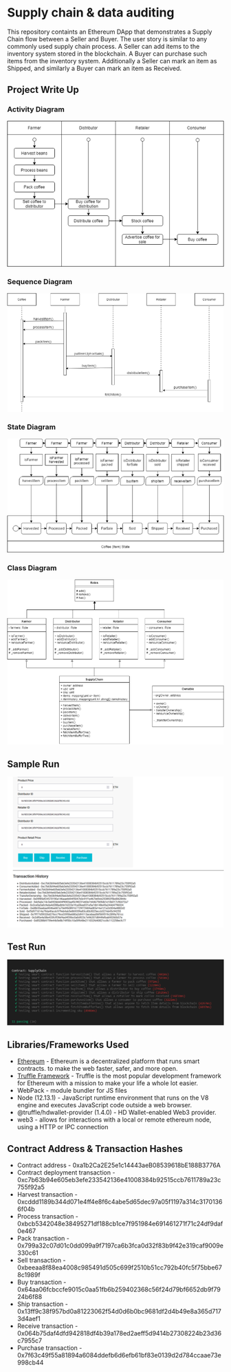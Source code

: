 # Supply chain & data auditing

This repository containts an Ethereum DApp that demonstrates a Supply Chain flow between a Seller and Buyer. The user story is similar to any commonly used supply chain process. A Seller can add items to the inventory system stored in the blockchain. A Buyer can purchase such items from the inventory system. Additionally a Seller can mark an item as Shipped, and similarly a Buyer can mark an item as Received.

## Project Write Up

### Activity Diagram
![Activty Diagram](images/Activity_Diagram.png)

### Sequence Diagram
![Sequence Diagram](images/Sequence_Diagram.png)

### State Diagram
![State Diagram](images/State_Diagram.png)

### Class Diagram
![Class Diagram](images/Class_Diagram.png)

## Sample Run
![Sample Run](images/samplerun.png)

## Test Run
![tests](images/tests.png)


## Libraries/Frameworks Used

* [Ethereum](https://www.ethereum.org/) - Ethereum is a decentralized platform that runs smart contracts.
to make the web faster, safer, and more open.
* [Truffle Framework](http://truffleframework.com/) - Truffle is the most popular development framework for Ethereum with a mission to make your life a whole lot easier.
* WebPack - module bundler for JS files
* Node (12.13.1) - JavaScript runtime environment that runs on the V8 engine and executes JavaScript code outside a web browser.
* @truffle/hdwallet-provider (1.4.0) - HD Wallet-enabled Web3 provider.
* web3 - allows for interactions with a local or remote ethereum node, using a HTTP or IPC connection


## Contract Address & Transaction Hashes
* Contract address - 0xa1b2Ca2E25e1c14443aeB08539618bE188B3776A
* Contract deployment transaction - 0xc7b63b94e605eb3efe233542136e41008384b92515ccb7611789a23c755f92a5
* Harvest transaction - 0xcddd1189b344d071e4ff4e8f6c4abe5d65dec97a05f1197a314c31701366f04b
* Process transaction - 0xbcb5342048e38495271df188cb1ce7f951984e691461271f71c24df9daf0e467
* Pack transaction - 0x799a32c07d01c0dd099a9f7197ca6b3fca0d32f83b9f42e319caf9009e330c61
* Sell transaction - 0xbeeaa8f88ea4008c985491d505c699f2510b51cc792b40fc5f75bbe678c1989f
* Buy transaction - 0x64aa06fcbccfe9015c0aa51fb6b259402368c56f24d79bf6652db9f7924b6f88
* Ship transaction - 
0x13ff9c38f957bd0a81223062f54d0d6b0bc9681df2d4b49e8a365d7173d4aef1
* Receive transaction - 0x064b75daf4dfd942818df4b39a178ed2aeff5d9414b27308224b23d36c7955c7
* Purchase transaction - 
0x7f63c49f55a81894a6084ddefb6d6efb61bf83e0139d2d784ccaae73e998cb44